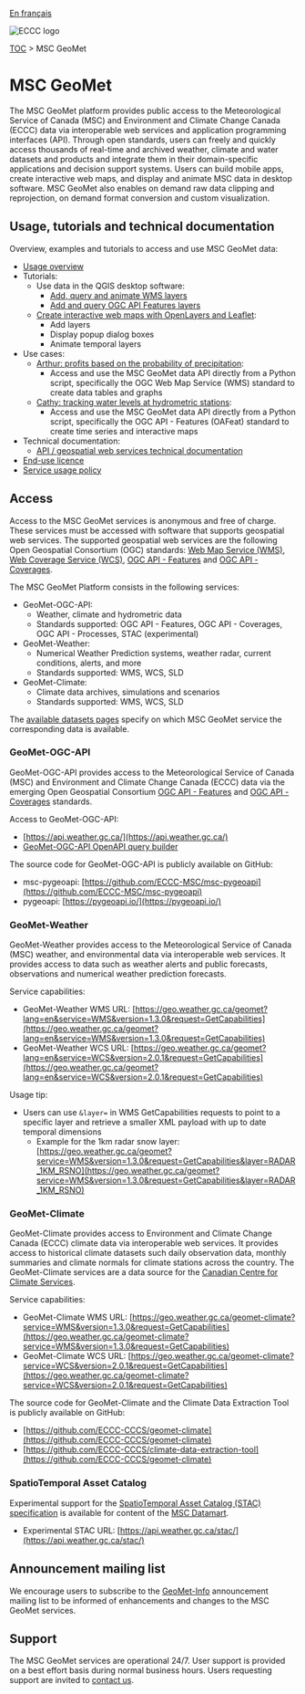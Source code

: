 [En français](readme_fr.md)

![ECCC logo](../img_eccc-logo.png)

[TOC](../readme_en.md) > MSC GeoMet


# MSC GeoMet

The MSC GeoMet platform provides public access to the Meteorological Service of Canada (MSC) and Environment and Climate Change Canada (ECCC) data via interoperable web services and application programming interfaces (API). Through open standards, users can freely and quickly access thousands of real-time and archived weather, climate and water datasets and products and integrate them in their domain-specific applications and decision support systems. Users can build mobile apps, create interactive web maps, and display and animate MSC data in desktop software. MSC GeoMet also enables on demand raw data clipping and reprojection, on demand format conversion and custom visualization.


## Usage, tutorials and technical documentation

Overview, examples and tutorials to access and use MSC GeoMet data:

* [Usage overview](../usage/readme_en.md)
* Tutorials:
    * Use data in the QGIS desktop software:
        * [Add, query and animate WMS layers](../usage/tutorial_WMS_QGIS_en.md)
        * [Add and query OGC API Features layers](../usage/tutorial_OAFeat_QGIS_en.md)
    * [Create interactive web maps with OpenLayers and Leaflet](../usage/tutorial_web-maps_en.md):
        * Add layers
        * Display popup dialog boxes
        * Animate temporal layers
* Use cases:
    * [Arthur: profits based on the probability of precipitation](../../usage/use-case_arthur/use-case_arthur_en/):
        * Access and use the MSC GeoMet data API directly from a Python script, specifically the OGC Web Map Service (WMS) standard to create data tables and graphs
    * [Cathy: tracking water levels at hydrometric stations](../../usage/use-case_oafeat/use-case_oafeat-script_en/):
        * Access and use the MSC GeoMet data API directly from a Python script, specifically the OGC API - Features (OAFeat) standard to create time series and interactive maps
* Technical documentation:
    * [API / geospatial web services technical documentation](web-services_en.md)
* [End-use licence](../licence/readme_en.md)
* [Service usage policy](../usage-policy/readme_en.md)

## Access

Access to the MSC GeoMet services is anonymous and free of charge. These services must be accessed with software that supports geospatial web services. The supported geospatial web services are the following Open Geospatial Consortium (OGC) standards: [Web Map Service (WMS)](https://www.opengeospatial.org/standards/wms), [Web Coverage Service (WCS)](https://www.opengeospatial.org/standards/wcs), [OGC API - Features](https://ogcapi.ogc.org/features/) and [OGC API - Coverages](https://ogcapi.ogc.org/coverages/).

The MSC GeoMet Platform consists in the following services:

* GeoMet-OGC-API:
    * Weather, climate and hydrometric data
    * Standards supported: OGC API - Features, OGC API - Coverages, OGC API - Processes, STAC (experimental)
* GeoMet-Weather:
    * Numerical Weather Prediction systems, weather radar, current conditions, alerts, and more  
    * Standards supported: WMS, WCS, SLD
* GeoMet-Climate: 
    * Climate data archives, simulations and scenarios
    * Standards supported: WMS, WCS, SLD

The [available datasets pages](../msc-data/readme_en.md) specify on which MSC GeoMet service the corresponding data is available.

### GeoMet-OGC-API

GeoMet-OGC-API provides access to the Meteorological Service of Canada (MSC) and Environment and Climate Change Canada (ECCC) data via the emerging Open Geospatial Consortium [OGC API - Features](https://ogcapi.ogc.org/features/) and [OGC API - Coverages](https://ogcapi.ogc.org/coverages/) standards.

Access to GeoMet-OGC-API:

* [https://api.weather.gc.ca/](https://api.weather.gc.ca/)
* [GeoMet-OGC-API OpenAPI query builder](https://api.weather.gc.ca/openapi?f=html)

The source code for GeoMet-OGC-API is publicly available on GitHub:

* msc-pygeoapi: [https://github.com/ECCC-MSC/msc-pygeoapi](https://github.com/ECCC-MSC/msc-pygeoapi)
* pygeoapi: [https://pygeoapi.io/](https://pygeoapi.io/)

### GeoMet-Weather

GeoMet-Weather provides access to the Meteorological Service of Canada (MSC) weather, and environmental data via interoperable web services. It provides access to data such as weather alerts and public forecasts, observations and numerical weather prediction forecasts.

Service capabilities:

* GeoMet-Weather WMS URL: [https://geo.weather.gc.ca/geomet?lang=en&service=WMS&version=1.3.0&request=GetCapabilities](https://geo.weather.gc.ca/geomet?lang=en&service=WMS&version=1.3.0&request=GetCapabilities)
* GeoMet-Weather WCS URL: [https://geo.weather.gc.ca/geomet?lang=en&service=WCS&version=2.0.1&request=GetCapabilities](https://geo.weather.gc.ca/geomet?lang=en&service=WCS&version=2.0.1&request=GetCapabilities)

Usage tip:

* Users can use `&layer=` in WMS GetCapabilities requests to point to a
specific layer and retrieve a smaller XML payload with up to date
temporal dimensions
    * Example for the 1km radar snow layer: [https://geo.weather.gc.ca/geomet?service=WMS&version=1.3.0&request=GetCapabilities&layer=RADAR_1KM_RSNO](https://geo.weather.gc.ca/geomet?service=WMS&version=1.3.0&request=GetCapabilities&layer=RADAR_1KM_RSNO)

### GeoMet-Climate

GeoMet-Climate provides access to Environment and Climate Change Canada (ECCC) climate data via interoperable web services. It provides access to historical climate datasets such daily observation data, monthly summaries and climate normals for climate stations across the country. The GeoMet-Climate services are a data source for the [Canadian Centre for Climate Services](https://canada.ca/climate-services).

Service capabilities:

* GeoMet-Climate WMS URL: [https://geo.weather.gc.ca/geomet-climate?service=WMS&version=1.3.0&request=GetCapabilities](https://geo.weather.gc.ca/geomet-climate?service=WMS&version=1.3.0&request=GetCapabilities)
* GeoMet-Climate WCS URL: [https://geo.weather.gc.ca/geomet-climate?service=WCS&version=2.0.1&request=GetCapabilities](https://geo.weather.gc.ca/geomet-climate?service=WCS&version=2.0.1&request=GetCapabilities)

The source code for GeoMet-Climate and the Climate Data Extraction Tool is publicly available on GitHub:

* [https://github.com/ECCC-CCCS/geomet-climate](https://github.com/ECCC-CCCS/geomet-climate)
* [https://github.com/ECCC-CCCS/climate-data-extraction-tool](https://github.com/ECCC-CCCS/geomet-climate)

### SpatioTemporal Asset Catalog

Experimental support for the [SpatioTemporal Asset Catalog (STAC) specification](https://github.com/radiantearth/stac-spec) is available for content of the [MSC Datamart](../msc-datamart/readme_en.md).

* Experimental STAC URL: [https://api.weather.gc.ca/stac/](https://api.weather.gc.ca/stac/)

## Announcement mailing list

We encourage users to subscribe to the [GeoMet-Info](https://comm.collab.science.gc.ca/mailman3/postorius/lists/geomet-info/) announcement mailing list to be informed of enhancements and changes to the MSC GeoMet services.


## Support

The MSC GeoMet services are operational 24/7. User support is provided on a best effort basis during normal business hours. Users requesting support are invited to [contact us](https://www.weather.gc.ca/mainmenu/contact_us_e.html).